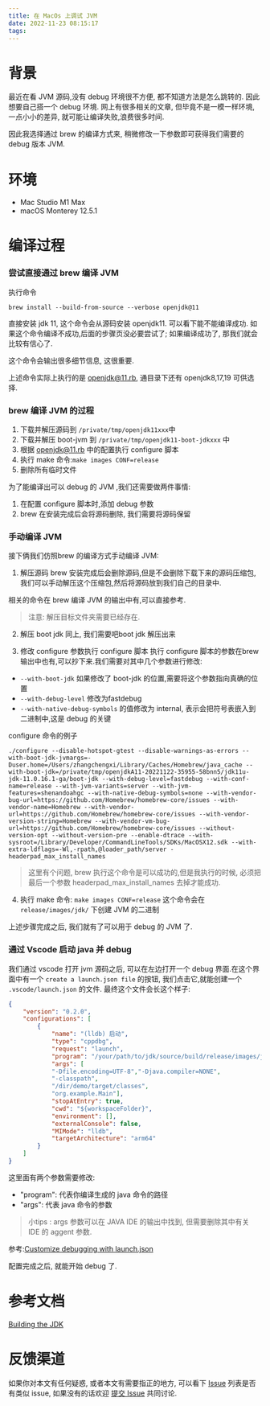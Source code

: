 ```yaml
---
title: 在 MacOs 上调试 JVM
date: 2022-11-23 08:15:17
tags:
---
```


# 背景
最近在看 JVM 源码,没有 debug 环境很不方便, 都不知道方法是怎么跳转的. 因此想要自己搭一个 debug 环境. 网上有很多相关的文章, 但毕竟不是一模一样环境, 一点小小的差异, 就可能让编译失败,浪费很多时间.

因此我选择通过 brew 的编译方式来, 稍微修改一下参数即可获得我们需要的 debug 版本 JVM.


# 环境
* Mac Studio M1 Max
* macOS Monterey 12.5.1

# 编译过程

### 尝试直接通过 brew 编译 JVM
执行命令

```shell
brew install --build-from-source --verbose openjdk@11
```
直接安装 jdk 11, 这个命令会从源码安装 openjdk11. 可以看下能不能编译成功. 如果这个命令编译不成功,后面的步骤页没必要尝试了; 如果编译成功了, 那我们就会比较有信心了.

这个命令会输出很多细节信息, 这很重要.

上述命令实际上执行的是 [openjdk@11.rb](https://github.com/Homebrew/homebrew-core/blob/master/Formula/openjdk%4011.rb), 通目录下还有 openjdk8,17,19 可供选择.


### brew 编译 JVM 的过程
1. 下载并解压源码到 `/private/tmp/openjdk11xxx`中
1. 下载并解压 boot-jvm 到 `/private/tmp/openjdk11-boot-jdkxxx` 中
3. 根据 [openjdk@11.rb](https://github.com/Homebrew/homebrew-core/blob/master/Formula/openjdk%4011.rb) 中的配置执行 configure 脚本
4. 执行 make 命令:`make images CONF=release`
5. 删除所有临时文件

为了能编译出可以 debug 的 JVM ,我们还需要做两件事情:
1. 在配置 configure 脚本时,添加 debug 参数
2. brew 在安装完成后会将源码删除, 我们需要将源码保留

### 手动编译 JVM
接下俩我们仿照brew 的编译方式手动编译 JVM:
1. 解压源码
brew 安装完成后会删除源码,但是不会删除下载下来的源码压缩包,我们可以手动解压这个压缩包,然后将源码放到我们自己的目录中.

相关的命令在 brew 编译 JVM 的输出中有,可以直接参考.

> 注意: 解压目标文件夹需要已经存在.

2. 解压 boot jdk
同上, 我们需要吧boot jdk 解压出来


3. 修改 configure 参数执行 configure 脚本
执行 configure 脚本的参数在brew 输出中也有,可以抄下来.我们需要对其中几个参数进行修改:
* `--with-boot-jdk` 如果修改了 boot-jdk 的位置,需要将这个参数指向真确的位置
* `--with-debug-level` 修改为fastdebug
* `--with-native-debug-symbols` 的值修改为 internal, 表示会把符号表嵌入到二进制中,这是 debug 的关键

configure 命令的例子
```shell
./configure --disable-hotspot-gtest --disable-warnings-as-errors --with-boot-jdk-jvmargs=-Duser.home=/Users/zhangchengxi/Library/Caches/Homebrew/java_cache --with-boot-jdk=/private/tmp/openjdkA11-20221122-35955-58bnn5/jdk11u-jdk-11.0.16.1-ga/boot-jdk --with-debug-level=fastdebug --with-conf-name=release --with-jvm-variants=server --with-jvm-features=shenandoahgc --with-native-debug-symbols=none --with-vendor-bug-url=https://github.com/Homebrew/homebrew-core/issues --with-vendor-name=Homebrew --with-vendor-url=https://github.com/Homebrew/homebrew-core/issues --with-vendor-version-string=Homebrew --with-vendor-vm-bug-url=https://github.com/Homebrew/homebrew-core/issues --without-version-opt --without-version-pre --enable-dtrace --with-sysroot=/Library/Developer/CommandLineTools/SDKs/MacOSX12.sdk --with-extra-ldflags=-Wl,-rpath,@loader_path/server -headerpad_max_install_names
```

> 这里有个问题, brew 执行这个命令是可以成功的,但是我执行的时候, 必须把最后一个参数 headerpad_max_install_names 去掉才能成功.

4. 执行 make 命令: `make images CONF=release`
这个命令会在 `release/images/jdk/`  下创建 JVM 的二进制

上述步骤完成之后, 我们就有了可以用于 debug 的 JVM 了.


### 通过 Vscode 启动 java 并 debug
我们通过 vscode 打开 jvm 源码之后, 可以在左边打开一个 debug 界面.在这个界面中有一个
`create a launch.json file` 的按钮, 我们点击它,就能创建一个 `.vscode/launch.json` 的文件.
最终这个文件会长这个样子:

```json
{
    "version": "0.2.0",
    "configurations": [
        {
            "name": "(lldb) 启动",
            "type": "cppdbg",
            "request": "launch",
            "program": "/your/path/to/jdk/source/build/release/images/jdk/bin/java",
            "args": [
            "-Dfile.encoding=UTF-8","-Djava.compiler=NONE",
            "-classpath",
            "/dir/demo/target/classes",
            "org.example.Main"],
            "stopAtEntry": true,
            "cwd": "${workspaceFolder}",
            "environment": [],
            "externalConsole": false,
            "MIMode": "lldb",
            "targetArchitecture": "arm64"
        }
    ]
}
```

 这里面有两个参数需要修改:
 * "program": 代表你编译生成的 java 命令的路径
 * "args": 代表 java 命令的参数

 > 小tips : args 参数可以在 JAVA IDE 的输出中找到, 但需要删除其中有关 IDE 的 aggent 参数.

参考:[Customize debugging with launch.json](https://code.visualstudio.com/docs/cpp/config-clang-mac#_customize-debugging-with-launchjson)

配置完成之后, 就能开始 debug 了.


# 参考文档
[Building the JDK](https://openjdk.org/groups/build/doc/building.html)


# 反馈渠道
如果你对本文有任何疑惑, 或者本文有需要指正的地方, 可以看下 [Issue](https://github.com/OrezzerO/orezzero.github.io/issues) 列表是否有类似 issue, 如果没有的话欢迎 [提交 Issue](https://github.com/OrezzerO/orezzero.github.io/issues/new) 共同讨论.
